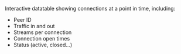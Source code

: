 Interactive datatable showing connections at a point in time, including:
 - Peer ID
 - Traffic in and out
 - Streams per connection
 - Connection open times
 - Status (active, closed...)